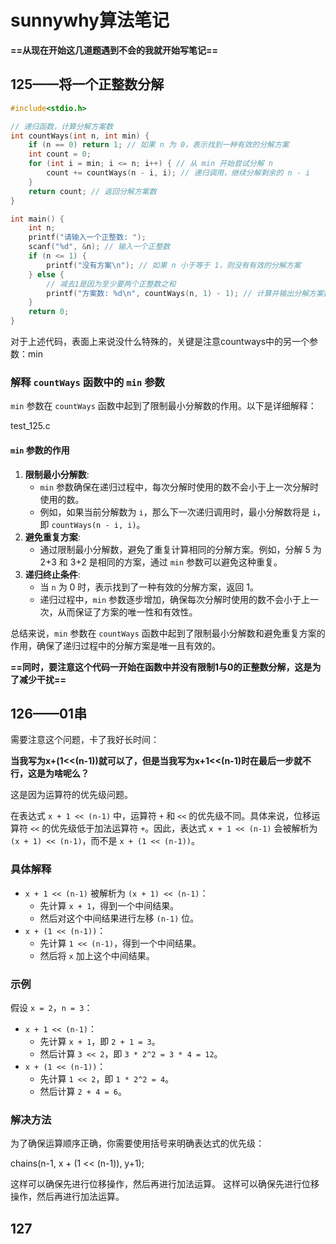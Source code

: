 # sunnywhy算法笔记

**==从现在开始这几道题遇到不会的我就开始写笔记==**

## 125——将一个正整数分解

```c
#include<stdio.h>

// 递归函数，计算分解方案数
int countWays(int n, int min) {
    if (n == 0) return 1; // 如果 n 为 0，表示找到一种有效的分解方案
    int count = 0;
    for (int i = min; i <= n; i++) { // 从 min 开始尝试分解 n
        count += countWays(n - i, i); // 递归调用，继续分解剩余的 n - i
    }
    return count; // 返回分解方案数
}

int main() {
    int n;
    printf("请输入一个正整数: ");
    scanf("%d", &n); // 输入一个正整数
    if (n <= 1) {
        printf("没有方案\n"); // 如果 n 小于等于 1，则没有有效的分解方案
    } else {
        // 减去1是因为至少要两个正整数之和
        printf("方案数: %d\n", countWays(n, 1) - 1); // 计算并输出分解方案数
    }
    return 0;
}

```

对于上述代码，表面上来说没什么特殊的，关键是注意countways中的另一个参数：min

### 解释 `countWays` 函数中的 `min` 参数

`min` 参数在 `countWays` 函数中起到了限制最小分解数的作用。以下是详细解释：

test_125.c

#### `min` 参数的作用

1. **限制最小分解数**:
   - `min` 参数确保在递归过程中，每次分解时使用的数不会小于上一次分解时使用的数。
   - 例如，如果当前分解数为 `i`，那么下一次递归调用时，最小分解数将是 `i`，即 `countWays(n - i, i)`。
2. **避免重复方案**:
   - 通过限制最小分解数，避免了重复计算相同的分解方案。例如，分解 5 为 2+3 和 3+2 是相同的方案，通过 `min` 参数可以避免这种重复。
3. **递归终止条件**:
   - 当 `n` 为 0 时，表示找到了一种有效的分解方案，返回 1。
   - 递归过程中，`min` 参数逐步增加，确保每次分解时使用的数不会小于上一次，从而保证了方案的唯一性和有效性。

总结来说，`min` 参数在 `countWays` 函数中起到了限制最小分解数和避免重复方案的作用，确保了递归过程中的分解方案是唯一且有效的。

**==同时，要注意这个代码一开始在函数中并没有限制1与0的正整数分解，这是为了减少干扰==**

## 126——01串

需要注意这个问题，卡了我好长时间：

**当我写为x+(1<<(n-1))就可以了，但是当我写为x+1<<(n-1)时在最后一步就不行，这是为啥呢么？**

这是因为运算符的优先级问题。

在表达式 `x + 1 << (n-1)` 中，运算符 `+` 和 `<<` 的优先级不同。具体来说，位移运算符 `<<` 的优先级低于加法运算符 `+`。因此，表达式 `x + 1 << (n-1)` 会被解析为 `(x + 1) << (n-1)`，而不是 `x + (1 << (n-1))`。

### 具体解释

- `x + 1 << (n-1)` 被解析为 `(x + 1) << (n-1)`：
  - 先计算 `x + 1`，得到一个中间结果。
  - 然后对这个中间结果进行左移 `(n-1)` 位。
- `x + (1 << (n-1))`：
  - 先计算 `1 << (n-1)`，得到一个中间结果。
  - 然后将 `x` 加上这个中间结果。

### 示例

假设 `x = 2`，`n = 3`：

- `x + 1 << (n-1)`：
  - 先计算 `x + 1`，即 `2 + 1 = 3`。
  - 然后计算 `3 << 2`，即 `3 * 2^2 = 3 * 4 = 12`。
- `x + (1 << (n-1))`：
  - 先计算 `1 << 2`，即 `1 * 2^2 = 4`。
  - 然后计算 `2 + 4 = 6`。

### 解决方法

为了确保运算顺序正确，你需要使用括号来明确表达式的优先级：

chains(n-1, x + (1 << (n-1)), y+1);

这样可以确保先进行位移操作，然后再进行加法运算。 这样可以确保先进行位移操作，然后再进行加法运算。

## 127